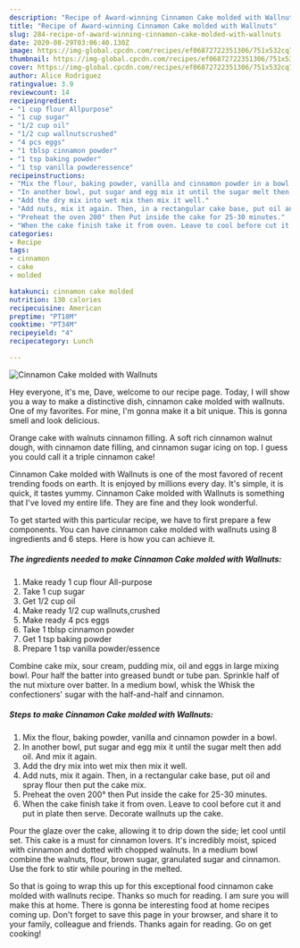 ```yaml
---
description: "Recipe of Award-winning Cinnamon Cake molded with Wallnuts"
title: "Recipe of Award-winning Cinnamon Cake molded with Wallnuts"
slug: 284-recipe-of-award-winning-cinnamon-cake-molded-with-wallnuts
date: 2020-08-29T03:06:40.130Z
image: https://img-global.cpcdn.com/recipes/ef06872722351306/751x532cq70/cinnamon-cake-molded-with-wallnuts-recipe-main-photo.jpg
thumbnail: https://img-global.cpcdn.com/recipes/ef06872722351306/751x532cq70/cinnamon-cake-molded-with-wallnuts-recipe-main-photo.jpg
cover: https://img-global.cpcdn.com/recipes/ef06872722351306/751x532cq70/cinnamon-cake-molded-with-wallnuts-recipe-main-photo.jpg
author: Alice Rodriguez
ratingvalue: 3.9
reviewcount: 14
recipeingredient:
- "1 cup flour Allpurpose"
- "1 cup sugar"
- "1/2 cup oil"
- "1/2 cup wallnutscrushed"
- "4 pcs eggs"
- "1 tblsp cinnamon powder"
- "1 tsp baking powder"
- "1 tsp vanilla powderessence"
recipeinstructions:
- "Mix the flour, baking powder, vanilla and cinnamon powder in a bowl."
- "In another bowl, put sugar and egg mix it until the sugar melt then add oil. And mix it again."
- "Add the dry mix into wet mix then mix it well."
- "Add nuts, mix it again. Then, in a rectangular cake base, put oil and spray flour then put the cake mix."
- "Preheat the oven 200° then Put inside the cake for 25-30 minutes."
- "When the cake finish take it from oven. Leave to cool before cut it and put in plate then serve. Decorate wallnuts up the cake."
categories:
- Recipe
tags:
- cinnamon
- cake
- molded

katakunci: cinnamon cake molded 
nutrition: 130 calories
recipecuisine: American
preptime: "PT18M"
cooktime: "PT34M"
recipeyield: "4"
recipecategory: Lunch

---
```



![Cinnamon Cake molded with Wallnuts](https://img-global.cpcdn.com/recipes/ef06872722351306/751x532cq70/cinnamon-cake-molded-with-wallnuts-recipe-main-photo.jpg)

Hey everyone, it's me, Dave, welcome to our recipe page. Today, I will show you a way to make a distinctive dish, cinnamon cake molded with wallnuts. One of my favorites. For mine, I'm gonna make it a bit unique. This is gonna smell and look delicious.

Orange cake with walnuts cinnamon filling. A soft rich cinnamon walnut dough, with cinnamon date filling, and cinnamon sugar icing on top. I guess you could call it a triple cinnamon cake!

Cinnamon Cake molded with Wallnuts is one of the most favored of recent trending foods on earth. It is enjoyed by millions every day. It's simple, it is quick, it tastes yummy. Cinnamon Cake molded with Wallnuts is something that I've loved my entire life. They are fine and they look wonderful.


To get started with this particular recipe, we have to first prepare a few components. You can have cinnamon cake molded with wallnuts using 8 ingredients and 6 steps. Here is how you can achieve it.

<!--inarticleads1-->

##### The ingredients needed to make Cinnamon Cake molded with Wallnuts:

1. Make ready 1 cup flour All-purpose
1. Take 1 cup sugar
1. Get 1/2 cup oil
1. Make ready 1/2 cup wallnuts,crushed
1. Make ready 4 pcs eggs
1. Take 1 tblsp cinnamon powder
1. Get 1 tsp baking powder
1. Prepare 1 tsp vanilla powder/essence


Combine cake mix, sour cream, pudding mix, oil and eggs in large mixing bowl. Pour half the batter into greased bundt or tube pan. Sprinkle half of the nut mixture over batter. In a medium bowl, whisk the Whisk the confectioners&#39; sugar with the half-and-half and cinnamon. 

<!--inarticleads2-->

##### Steps to make Cinnamon Cake molded with Wallnuts:

1. Mix the flour, baking powder, vanilla and cinnamon powder in a bowl.
1. In another bowl, put sugar and egg mix it until the sugar melt then add oil. And mix it again.
1. Add the dry mix into wet mix then mix it well.
1. Add nuts, mix it again. Then, in a rectangular cake base, put oil and spray flour then put the cake mix.
1. Preheat the oven 200° then Put inside the cake for 25-30 minutes.
1. When the cake finish take it from oven. Leave to cool before cut it and put in plate then serve. Decorate wallnuts up the cake.


Pour the glaze over the cake, allowing it to drip down the side; let cool until set. This cake is a must for cinnamon lovers. It&#39;s incredibly moist, spiced with cinnamon and dotted with chopped walnuts. In a medium bowl combine the walnuts, flour, brown sugar, granulated sugar and cinnamon. Use the fork to stir while pouring in the melted. 

So that is going to wrap this up for this exceptional food cinnamon cake molded with wallnuts recipe. Thanks so much for reading. I am sure you will make this at home. There is gonna be interesting food at home recipes coming up. Don't forget to save this page in your browser, and share it to your family, colleague and friends. Thanks again for reading. Go on get cooking!
